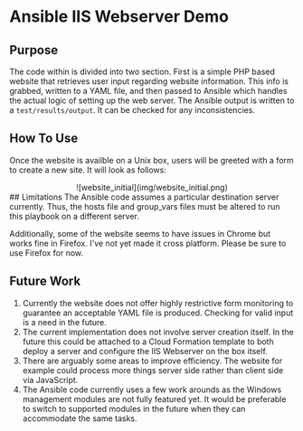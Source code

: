 # Ansible IIS Webserver Demo

## Purpose
The code within is divided into two section. First is a simple PHP based website that retrieves user input regarding website information. This info is grabbed, written to a YAML file, and then passed to Ansible which handles the actual logic of setting up the web server. The Ansible output is written to a `test/results/output`. It can be checked for any inconsistencies.

## How To Use
Once the website is availble on a Unix box, users will be greeted with a form to create a new site. It will look as follows:
<div style="text-align:center">
![website_initial](img/website_initial.png)
</div>
## Limitations
The Ansible code assumes a particular destination server currently. Thus, the hosts file and group_vars files must be altered to run this playbook on a different server.

Additionally, some of the website seems to have issues in Chrome but works fine in Firefox. I've not yet made it cross platform. Please be sure to use Firefox for now.

## Future Work
1. Currently the website does not offer highly restrictive form monitoring to guarantee an acceptable YAML file is produced. Checking for valid input is a need in the future.
2. The current implementation does not involve server creation itself. In the future this could be attached to a Cloud Formation template to both deploy a server and configure the IIS Webserver on the box itself.
3. There are arguably some areas to improve efficiency. The website for example could process more things server side rather than client side via JavaScript. 
4. The Ansible code currently uses a few work arounds as the Windows management modules are not fully featured yet. It would be preferable to switch to supported modules in the future when they can accommodate the same tasks.